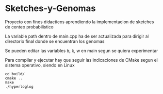 # Sketches-y-Genomas
Proyecto con fines didacticos aprendiendo la implementacion de sketches de conteo probabilistico

La variable path dentro de main.cpp ha de ser actualizada para dirigir al directorio final donde se encuentran los genomas 

Se pueden editar las variables b, k, w en main segun se quiera experimentar

Para compilar y ejecutar hay que seguir las indicaciones de CMake segun el sistema operativo, siendo en Linux

    cd build/ 
    cmake .. 
    make
    ./hyperloglog 
